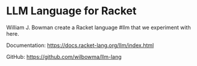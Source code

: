 # LLM Language for Racket

William J. Bowman create a Racket language #llm that we experiment with here.

Documentation: https://docs.racket-lang.org/llm/index.html

GitHub: https://github.com/wilbowma/llm-lang

